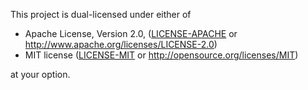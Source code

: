 This project is dual-licensed under either of

- Apache License, Version 2.0, ([LICENSE-APACHE](../LICENSE-APACHE) or <http://www.apache.org/licenses/LICENSE-2.0>)
- MIT license ([LICENSE-MIT](../LICENSE-MIT) or <http://opensource.org/licenses/MIT>)

at your option.
